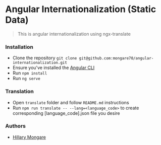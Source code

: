 # Angular Internationalization (Static Data)

> This is angular internationalization using ngx-translate

### Installation

- Clone the repository `git clone git@github.com:mongare70/angular-internationalization.git`
- Ensure you've installed the [Angular CLI](https://angular.io/cli)
- Run `npm install`
- Run `ng serve`

### Translation
- Open `translate` folder and follow `README.md` instructions 
- Run `npm run translate -- --lang=<language_code>` to create corresponding [language_code].json file you desire

### Authors

- [Hillary Mongare](https://github.com/mongare70)
